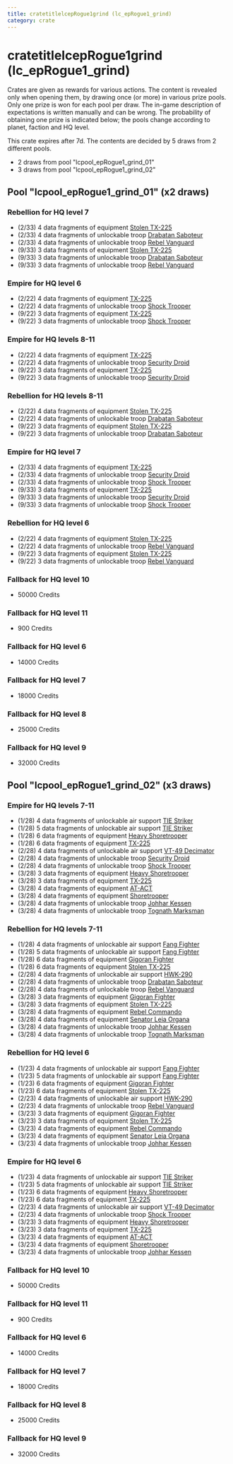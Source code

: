 ```yaml
---
title: cratetitlelcepRogue1grind (lc_epRogue1_grind)
category: crate
---
```


# cratetitlelcepRogue1grind (lc_epRogue1_grind)

Crates are given as rewards for various actions. The content is revealed only when opening them, by drawing once (or more) in various prize pools. Only one prize is won for each pool per draw. The in-game description of expectations is written manually and can be wrong. The probability of obtaining one prize is indicated below; the pools change according to planet, faction and HQ level.

This crate expires after 7d. The contents are decided by 5 draws from 2 different pools.
  * 2 draws from pool "lcpool_epRogue1_grind_01"
  * 3 draws from pool "lcpool_epRogue1_grind_02"

## Pool "lcpool_epRogue1_grind_01" (x2 draws)

### Rebellion for HQ level 7

  * (2/33) 4 data fragments of equipment [Stolen TX-225](eqpRebelHovertank)
  * (2/33) 4 data fragments of unlockable troop [Drabatan Saboteur](BigMouthAlien)
  * (2/33) 4 data fragments of unlockable troop [Rebel Vanguard](Vanguard)
  * (9/33) 3 data fragments of equipment [Stolen TX-225](eqpRebelHovertank)
  * (9/33) 3 data fragments of unlockable troop [Drabatan Saboteur](BigMouthAlien)
  * (9/33) 3 data fragments of unlockable troop [Rebel Vanguard](Vanguard)

### Empire for HQ level 6

  * (2/22) 4 data fragments of equipment [TX-225](eqpEmpireHovertank)
  * (2/22) 4 data fragments of unlockable troop [Shock Trooper](Shock)
  * (9/22) 3 data fragments of equipment [TX-225](eqpEmpireHovertank)
  * (9/22) 3 data fragments of unlockable troop [Shock Trooper](Shock)

### Empire for HQ levels 8-11

  * (2/22) 4 data fragments of equipment [TX-225](eqpEmpireHovertank)
  * (2/22) 4 data fragments of unlockable troop [Security Droid](SecurityDroid)
  * (9/22) 3 data fragments of equipment [TX-225](eqpEmpireHovertank)
  * (9/22) 3 data fragments of unlockable troop [Security Droid](SecurityDroid)

### Rebellion for HQ levels 8-11

  * (2/22) 4 data fragments of equipment [Stolen TX-225](eqpRebelHovertank)
  * (2/22) 4 data fragments of unlockable troop [Drabatan Saboteur](BigMouthAlien)
  * (9/22) 3 data fragments of equipment [Stolen TX-225](eqpRebelHovertank)
  * (9/22) 3 data fragments of unlockable troop [Drabatan Saboteur](BigMouthAlien)

### Empire for HQ level 7

  * (2/33) 4 data fragments of equipment [TX-225](eqpEmpireHovertank)
  * (2/33) 4 data fragments of unlockable troop [Security Droid](SecurityDroid)
  * (2/33) 4 data fragments of unlockable troop [Shock Trooper](Shock)
  * (9/33) 3 data fragments of equipment [TX-225](eqpEmpireHovertank)
  * (9/33) 3 data fragments of unlockable troop [Security Droid](SecurityDroid)
  * (9/33) 3 data fragments of unlockable troop [Shock Trooper](Shock)

### Rebellion for HQ level 6

  * (2/22) 4 data fragments of equipment [Stolen TX-225](eqpRebelHovertank)
  * (2/22) 4 data fragments of unlockable troop [Rebel Vanguard](Vanguard)
  * (9/22) 3 data fragments of equipment [Stolen TX-225](eqpRebelHovertank)
  * (9/22) 3 data fragments of unlockable troop [Rebel Vanguard](Vanguard)

### Fallback for HQ level 10

  * 50000 Credits

### Fallback for HQ level 11

  * 900 Credits

### Fallback for HQ level 6

  * 14000 Credits

### Fallback for HQ level 7

  * 18000 Credits

### Fallback for HQ level 8

  * 25000 Credits

### Fallback for HQ level 9

  * 32000 Credits

## Pool "lcpool_epRogue1_grind_02" (x3 draws)

### Empire for HQ levels 7-11

  * (1/28) 4 data fragments of unlockable air support [TIE Striker](AtmosMig)
  * (1/28) 5 data fragments of unlockable air support [TIE Striker](AtmosMig)
  * (1/28) 6 data fragments of equipment [Heavy Shoretrooper](eqpEmpirePentagonHeavyTrooper)
  * (1/28) 6 data fragments of equipment [TX-225](eqpEmpireHovertank)
  * (2/28) 4 data fragments of unlockable air support [VT-49 Decimator](VT49)
  * (2/28) 4 data fragments of unlockable troop [Security Droid](SecurityDroid)
  * (2/28) 4 data fragments of unlockable troop [Shock Trooper](Shock)
  * (3/28) 3 data fragments of equipment [Heavy Shoretrooper](eqpEmpirePentagonHeavyTrooper)
  * (3/28) 3 data fragments of equipment [TX-225](eqpEmpireHovertank)
  * (3/28) 4 data fragments of equipment [AT-ACT](eqpEmpireCargoGreatDane)
  * (3/28) 4 data fragments of equipment [Shoretrooper](eqpEmpirePentagonTrooper)
  * (3/28) 4 data fragments of unlockable troop [Johhar Kessen](EmpireJohhar)
  * (3/28) 4 data fragments of unlockable troop [Tognath Marksman](EmpireTognath)

### Rebellion for HQ levels 7-11

  * (1/28) 4 data fragments of unlockable air support [Fang Fighter](FangFighter)
  * (1/28) 5 data fragments of unlockable air support [Fang Fighter](FangFighter)
  * (1/28) 6 data fragments of equipment [Gigoran Fighter](eqpRebelShaggyAlien)
  * (1/28) 6 data fragments of equipment [Stolen TX-225](eqpRebelHovertank)
  * (2/28) 4 data fragments of unlockable air support [HWK-290](HWK290)
  * (2/28) 4 data fragments of unlockable troop [Drabatan Saboteur](BigMouthAlien)
  * (2/28) 4 data fragments of unlockable troop [Rebel Vanguard](Vanguard)
  * (3/28) 3 data fragments of equipment [Gigoran Fighter](eqpRebelShaggyAlien)
  * (3/28) 3 data fragments of equipment [Stolen TX-225](eqpRebelHovertank)
  * (3/28) 4 data fragments of equipment [Rebel Commando](eqpRebelPentagonSoldier)
  * (3/28) 4 data fragments of equipment [Senator Leia Organa](eqpRebelDiplomat)
  * (3/28) 4 data fragments of unlockable troop [Johhar Kessen](RebelJohhar)
  * (3/28) 4 data fragments of unlockable troop [Tognath Marksman](RebelTognath)

### Rebellion for HQ level 6

  * (1/23) 4 data fragments of unlockable air support [Fang Fighter](FangFighter)
  * (1/23) 5 data fragments of unlockable air support [Fang Fighter](FangFighter)
  * (1/23) 6 data fragments of equipment [Gigoran Fighter](eqpRebelShaggyAlien)
  * (1/23) 6 data fragments of equipment [Stolen TX-225](eqpRebelHovertank)
  * (2/23) 4 data fragments of unlockable air support [HWK-290](HWK290)
  * (2/23) 4 data fragments of unlockable troop [Rebel Vanguard](Vanguard)
  * (3/23) 3 data fragments of equipment [Gigoran Fighter](eqpRebelShaggyAlien)
  * (3/23) 3 data fragments of equipment [Stolen TX-225](eqpRebelHovertank)
  * (3/23) 4 data fragments of equipment [Rebel Commando](eqpRebelPentagonSoldier)
  * (3/23) 4 data fragments of equipment [Senator Leia Organa](eqpRebelDiplomat)
  * (3/23) 4 data fragments of unlockable troop [Johhar Kessen](RebelJohhar)

### Empire for HQ level 6

  * (1/23) 4 data fragments of unlockable air support [TIE Striker](AtmosMig)
  * (1/23) 5 data fragments of unlockable air support [TIE Striker](AtmosMig)
  * (1/23) 6 data fragments of equipment [Heavy Shoretrooper](eqpEmpirePentagonHeavyTrooper)
  * (1/23) 6 data fragments of equipment [TX-225](eqpEmpireHovertank)
  * (2/23) 4 data fragments of unlockable air support [VT-49 Decimator](VT49)
  * (2/23) 4 data fragments of unlockable troop [Shock Trooper](Shock)
  * (3/23) 3 data fragments of equipment [Heavy Shoretrooper](eqpEmpirePentagonHeavyTrooper)
  * (3/23) 3 data fragments of equipment [TX-225](eqpEmpireHovertank)
  * (3/23) 4 data fragments of equipment [AT-ACT](eqpEmpireCargoGreatDane)
  * (3/23) 4 data fragments of equipment [Shoretrooper](eqpEmpirePentagonTrooper)
  * (3/23) 4 data fragments of unlockable troop [Johhar Kessen](EmpireJohhar)

### Fallback for HQ level 10

  * 50000 Credits

### Fallback for HQ level 11

  * 900 Credits

### Fallback for HQ level 6

  * 14000 Credits

### Fallback for HQ level 7

  * 18000 Credits

### Fallback for HQ level 8

  * 25000 Credits

### Fallback for HQ level 9

  * 32000 Credits